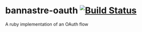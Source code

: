 # bannastre-oauth [![Build Status](https://travis-ci.org/bannastre/bannastre-oauth.svg?branch=master)](https://travis-ci.org/bannastre/bannastre-oauth)
A ruby implementation of an OAuth flow
